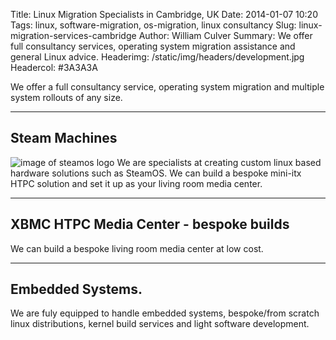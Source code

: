 Title: Linux Migration Specialists in Cambridge, UK
Date: 2014-01-07 10:20
Tags: linux, software-migration, os-migration, linux  consultancy
Slug: linux-migration-services-cambridge
Author: William Culver
Summary: We offer full consultancy services, operating system migration assistance and general Linux advice.
Headerimg: /static/img/headers/development.jpg
Headercol: #3A3A3A


We offer a full consultancy service, operating system migration and multiple system rollouts of any size.

---------------

## Steam Machines
![image of steamos logo](/static/img/SteamOS_Logo.png "SteamOS Logo")
We are specialists at creating custom linux based hardware solutions such as SteamOS.
We can build a bespoke mini-itx HTPC solution and set it up as your living room media center.

--------------

## XBMC HTPC Media Center - bespoke builds
We can build a bespoke living room media center at low cost.

---------------

## Embedded Systems.
We are fuly equipped to handle embedded systems, bespoke/from scratch linux distributions, kernel build services and light software development.

